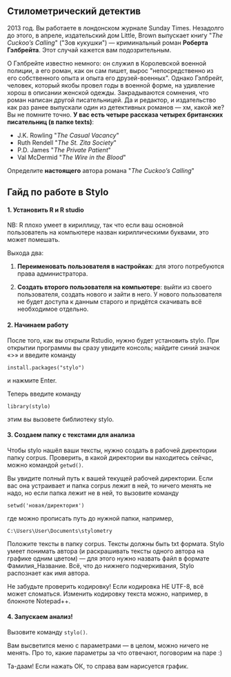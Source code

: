 ## Стилометрический детектив ##

2013 год. Вы работаете в лондонском журнале Sunday Times. Незадолго до этого, в апреле, издательский дом Little, Brown выпускает книгу "*The Cuckoo’s Calling*" ("Зов кукушки") — криминальный роман **Роберта Гэлбрейта**. Этот случай кажется вам подозрительным. 

О Гэлбрейте известно немного: он служил в Королевской военной полиции, а его роман, как он сам пишет, вырос "непосредственно из его собственного опыта и опыта его друзей-военных". Однако Гэлбрейт, человек, который якобы провел годы в военной форме, на удивление хорош в описании женской одежды. Закрадываются сомнения, что роман написан другой писательницей. Да и редактор, и издательство как раз ранее выпускали один из детективных романов — хм, какой же? Вы не помните точно. **У вас есть четыре рассказа четырех британских писательниц (в папке texts)**: 

* J.K. Rowling "*The Casual Vacancy*" 
* Ruth Rendell "*The St. Zita Society*"
* P.D. James "*The Private Patient*"
* Val McDermid "*The Wire in the Blood*"

Определите **настоящего** автора романа "*The Cuckoo’s Calling*"


## Гайд по работе в Stylo ##
#### 1. Установить R и R studio ####

NB: R плохо умеет в кириллицу, так что если ваш основной пользователь на компьютере назван кириллическими буквами, это может помешать.

Выхода два: 

1. **Переименовать пользователя в настройках**: для этого потребуются права администратора. 

2. **Создать второго пользователя на компьютере**: выйти из своего пользователя, создать нового и зайти в него. У нового пользователя не будет доступа к данным старого и придётся скачивать всё необходимое отдельно. 

#### 2. Начинаем работу ####
После того, как вы открыли Rstudio, нужно будет установить stylo. При открытии программы вы сразу увидите консоль; найдите синий значок «>» и введите команду

`install.packages("stylo")`

и нажмите Enter. 

Теперь введите команду

`library(stylo)`

этим вы вызовете библиотеку stylo.

#### 3. Создаем папку с текстами для анализа ####

Чтобы stylo нашёл ваши тексты, нужно создать в рабочей директории папку corpus. Проверить, в какой директории вы находитесь сейчас, можно командой `getwd()`.

Вы увидите полный путь к вашей текущей рабочей директории. Если вас она устраивает и папка corpus лежит в ней, то ничего менять не надо, но если папка лежит не в ней, то вызовите команду

`setwd('новая/директория')`

где можно прописать путь до нужной папки, например,

`C:\Users\User\Documents\stylometry`

Положите тексты в папку corpus. Тексты должны быть txt формата. Stylo умеет понимать автора (и раскрашивать тексты одного автора на графике одним цветом) — для этого нужно назвать файл в формате Фамилия_Название. Всё, что до нижнего подчеркивания, Stylo распознает как имя автора. 

Не забудьте проверить кодировку! Если кодировка НЕ UTF-8, всё может сломаться. Изменить кодировку текста можно, например, в блокноте Notepad++. 

#### 4.  Запускаем анализ! ####

Вызовите команду `stylo()`.

Вам высветится меню с параметрами — в целом, можно ничего не менять. Про то, какие параметры за что отвечают, поговорим на паре :) 

Та-даам! Если нажать ОК, то справа вам нарисуется график. 
